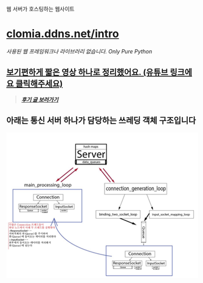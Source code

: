 웹 서버가 호스팅하는 웹사이트
# [clomia.ddns.net/intro](http://clomia.ddns.net/intro)
_사용된 웹 프레임워크나 라이브러리 없습니다. Only Pure Python_
## [보기편하게 짧은 영상 하나로 정리했어요. (유튜브 링크에요 클릭해주세요)](https://youtu.be/Vqp2ksNoa38)
> [_**후기 글 보러가기**_](https://nomadcoders.co/community/thread/495)
## 아래는 통신 서버 하나가 담당하는 쓰레딩 객체 구조입니다
![](/img/쓰레딩객체.jpg)

